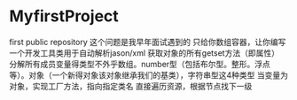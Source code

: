 # MyfirstProject
first public repository
这个问题是我早年面试遇到的 只给你数组容器，让你编写一个开发工具类用于自动解析jason/xml
获取对象的所有getset方法（即属性）
分解所有成员变量得类型不外乎数组。number型（包括布尔型。整形。浮点等）。对象（一个新得对象该对象继承我们的基类），字符串型这4种类型
当变量为对象，实现工厂方法，指向指定类名
直接遍历资源，根据节点找下一级
